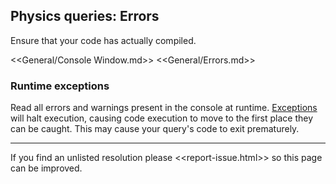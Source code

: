 ## Physics queries: Errors

Ensure that your code has actually compiled.

<<General/Console Window.md>>
<<General/Errors.md>>

### Runtime exceptions
Read all errors and warnings present in the console at runtime.
[Exceptions](../Runtime%20Exceptions.md) will halt execution, causing code execution to move to the first place they can be caught. This may cause your query's code to exit prematurely.

---

If you find an unlisted resolution please <<report-issue.html>> so this page can be improved.
